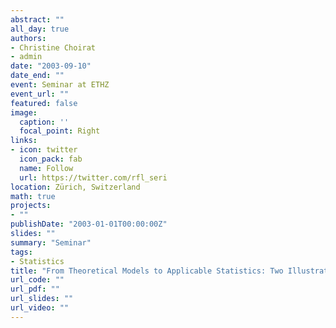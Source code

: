 ```yaml
---
abstract: ""
all_day: true
authors:
- Christine Choirat
- admin
date: "2003-09-10"
date_end: ""
event: Seminar at ETHZ
event_url: ""
featured: false
image:
  caption: ''
  focal_point: Right
links:
- icon: twitter
  icon_pack: fab
  name: Follow
  url: https://twitter.com/rfl_seri
location: Zürich, Switzerland
math: true
projects:
- ""
publishDate: "2003-01-01T00:00:00Z"
slides: ""
summary: "Seminar"
tags:
- Statistics
title: "From Theoretical Models to Applicable Statistics: Two Illustrations"
url_code: ""
url_pdf: ""
url_slides: ""
url_video: ""
---
```


